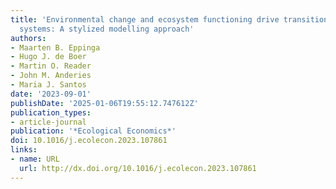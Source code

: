 ```yaml
---
title: 'Environmental change and ecosystem functioning drive transitions in social-ecological
  systems: A stylized modelling approach'
authors:
- Maarten B. Eppinga
- Hugo J. de Boer
- Martin O. Reader
- John M. Anderies
- Maria J. Santos
date: '2023-09-01'
publishDate: '2025-01-06T19:55:12.747612Z'
publication_types:
- article-journal
publication: '*Ecological Economics*'
doi: 10.1016/j.ecolecon.2023.107861
links:
- name: URL
  url: http://dx.doi.org/10.1016/j.ecolecon.2023.107861
---
```

